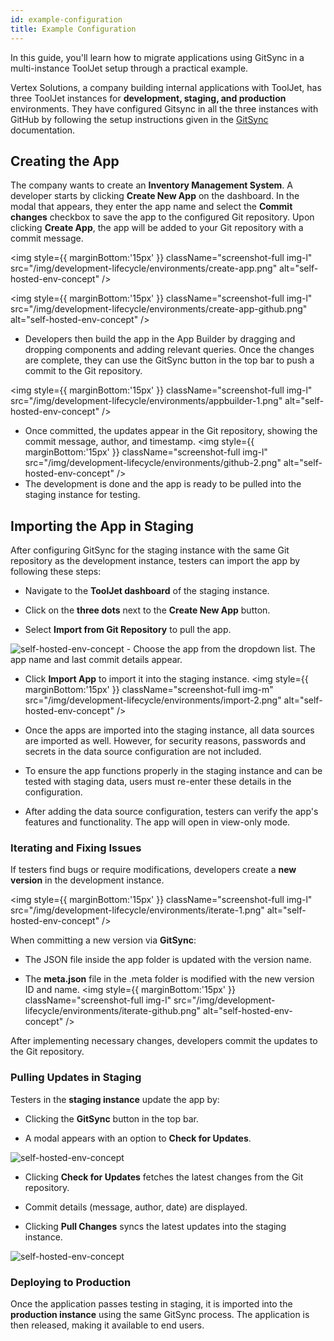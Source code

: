 ```yaml
---
id: example-configuration
title: Example Configuration
---
```



In this guide, you'll learn how to migrate applications using GitSync in a multi-instance ToolJet setup through a practical example.

Vertex Solutions, a company building internal applications with ToolJet, has three ToolJet instances for **development, staging, and production** environments. They have configured Gitsync in all the three instances with GitHub by following the setup instructions given in the [GitSync](/docs) documentation.

## Creating the App

The company wants to create an **Inventory Management System**. A developer starts by clicking **Create New App** on the dashboard. In the modal that appears, they enter the app name and select the **Commit changes** checkbox to save the app to the configured Git repository. Upon clicking **Create App**, the app will be added to your Git repository with a commit message.

<img style={{ marginBottom:'15px' }} className="screenshot-full img-l" src="/img/development-lifecycle/environments/create-app.png" alt="self-hosted-env-concept" />

<img style={{ marginBottom:'15px' }} className="screenshot-full img-l" src="/img/development-lifecycle/environments/create-app-github.png" alt="self-hosted-env-concept" />

-   Developers then build the app in the App Builder by dragging and dropping components and adding relevant queries. Once the changes are complete, they can use the GitSync button in the top bar to push a commit to the Git repository.

<img style={{ marginBottom:'15px' }} className="screenshot-full img-l" src="/img/development-lifecycle/environments/appbuilder-1.png" alt="self-hosted-env-concept" />


-   Once committed, the updates appear in the Git repository, showing the commit message, author, and timestamp.
<img style={{ marginBottom:'15px' }} className="screenshot-full img-l" src="/img/development-lifecycle/environments/github-2.png" alt="self-hosted-env-concept" />
-   The development is done and the app is ready to be pulled into the staging instance for testing.
    

## Importing the App in Staging

After configuring GitSync for the staging instance with the same Git repository as the development instance, testers can import the app by following these steps:

-   Navigate to the **ToolJet dashboard** of the staging instance.
    
-   Click on the **three dots** next to the **Create New App** button.
-   Select **Import from Git Repository** to pull the app.
 <img  className="screenshot-full img-m" src="/img/development-lifecycle/environments/import-1.png" alt="self-hosted-env-concept" />   
-   Choose the app from the dropdown list. The app name and last commit details appear.
    
-   Click **Import App** to import it into the staging instance.
<img style={{ marginBottom:'15px' }} className="screenshot-full img-m" src="/img/development-lifecycle/environments/import-2.png" alt="self-hosted-env-concept" />

- Once the apps are imported into the staging instance, all data sources are imported as well. However, for security reasons, passwords and secrets in the data source configuration are not included. 
- To ensure the app functions properly in the staging instance and can be tested with staging data, users must re-enter these details in the configuration.
- After adding the data source configuration, testers can verify the app's features and functionality. The app will open in view-only mode.

### Iterating and Fixing Issues

If testers find bugs or require modifications, developers create a **new version** in the development instance.

<img style={{ marginBottom:'15px' }} className="screenshot-full img-l" src="/img/development-lifecycle/environments/iterate-1.png" alt="self-hosted-env-concept" />

When committing a new version via **GitSync**:

-   The JSON file inside the app folder is updated with the version name.
    
-   The **meta.json** file in the .meta folder is modified with the new version ID and name.
<img style={{ marginBottom:'15px' }} className="screenshot-full img-l" src="/img/development-lifecycle/environments/iterate-github.png" alt="self-hosted-env-concept" />

After implementing necessary changes, developers commit the updates to the Git repository. 

### Pulling Updates in Staging

Testers in the **staging instance** update the app by:

-   Clicking the **GitSync** button in the top bar.
    
-   A modal appears with an option to **Check for Updates**.
<img  className="screenshot-full img-m" src="/img/development-lifecycle/environments/check-updates.png" alt="self-hosted-env-concept" />
    
-   Clicking **Check for Updates** fetches the latest changes from the Git repository.
    
-   Commit details (message, author, date) are displayed.
    
-   Clicking **Pull Changes** syncs the latest updates into the staging instance.

<img className="screenshot-full img-m" src="/img/development-lifecycle/environments/update-app.png" alt="self-hosted-env-concept" />

### Deploying to Production

Once the application passes testing in staging, it is imported into the **production instance** using the same GitSync process. The application is then released, making it available to end users.